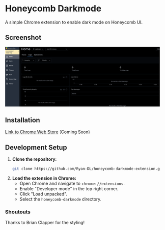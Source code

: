 # Honeycomb Darkmode

A simple Chrome extension to enable dark mode on Honeycomb UI.

## Screenshot

![Honeycomb Darkmode](image.png)

## Installation

[Link to Chrome Web Store]() (Coming Soon)

## Development Setup

1.  **Clone the repository:**
    ```bash
    git clone https://github.com/Ryan-DL/honeycomb-darkmode-extension.git
    ```
2.  **Load the extension in Chrome:**
    *   Open Chrome and navigate to `chrome://extensions`.
    *   Enable "Developer mode" in the top right corner.
    *   Click "Load unpacked".
    *   Select the `honeycomb-darkmode` directory.

### Shoutouts

Thanks to Brian Clapper for the styling!